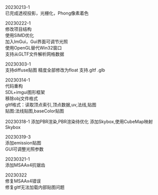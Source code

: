 20230213-1  
已完成透视投影，光栅化，Phong像素着色

20230222-1  
修改项目结构    
使用SIMD优化  
加入ImGui，Gui界面可调节光照  
使用OpenGL替代Win32窗口  
支持从GLTF文件解析网格数据

20230303-1  
支持diffuse贴图
精度全部修改为float
支持.gltf .glb

20230314-1  
代码重构  
SDL+imgui图形框架  
移除obj文件格式  
gltf格式：读取顶点索引,顶点数据,uv,法线,贴图  
贴图:法线贴图,baseColor贴图

20230318-1
添加PBR渲染,PBR渲染待优化
添加Skybox,使用CubeMap映射Skybox

20230319-3  
添加emission贴图  
GUI可调整光照参数

20230321-1  
添加MSAAx4抗锯齿

20230322  
修复MSAAx4错误  
修复gltf无法加载内部贴图问题

